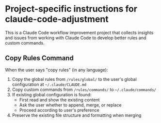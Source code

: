 # Project-specific instructions for claude-code-adjustment

This is a Claude Code workflow improvement project that collects insights and issues from working with Claude Code to develop better rules and custom commands.

## Copy Rules Command

When the user says "copy rules" (in any language):

1. Copy the global rules from `/rules/global/` to the user's global configuration at `~/.claude/CLAUDE.md`
2. Copy custom commands from `/rules/commands/` to `~/.claude/commands/`
3. If existing global configuration is found:
   - First read and show the existing content
   - Ask the user whether to append, merge, or replace
   - Proceed according to user's preference
4. Preserve the existing file structure and formatting when merging